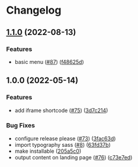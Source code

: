# Changelog

## [1.1.0](https://github.com/project-calavera/hugo-skeleton/compare/v1.0.0...v1.1.0) (2022-08-13)


### Features

* basic menu ([#87](https://github.com/project-calavera/hugo-skeleton/issues/87)) ([f48625d](https://github.com/project-calavera/hugo-skeleton/commit/f48625d8d7483ee9387119805797522102b314c5))

## 1.0.0 (2022-05-14)


### Features

* add iframe shortcode ([#75](https://github.com/project-calavera/hugo-skeleton/issues/75)) ([3d7c214](https://github.com/project-calavera/hugo-skeleton/commit/3d7c214f8b44f2ba8ff74280dfed1fe90d9ebb67))


### Bug Fixes

* configure release please ([#73](https://github.com/project-calavera/hugo-skeleton/issues/73)) ([3fac63d](https://github.com/project-calavera/hugo-skeleton/commit/3fac63dec9f0626cf622599ac36db29214120365))
* import typography sass ([#8](https://github.com/project-calavera/hugo-skeleton/issues/8)) ([63fd37b](https://github.com/project-calavera/hugo-skeleton/commit/63fd37b8ea07710838bf40d9233c5e47dc1ab6dc))
* make installable ([205a5c0](https://github.com/project-calavera/hugo-skeleton/commit/205a5c08a0ccbe252a68762126bb492d9c7694c6))
* output content on landing page ([#76](https://github.com/project-calavera/hugo-skeleton/issues/76)) ([c73e7ed](https://github.com/project-calavera/hugo-skeleton/commit/c73e7eda45edda4e153018b28f9e78958c43b80b))
